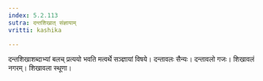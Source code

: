 ```yaml
---
index: 5.2.113
sutra: दन्तशिखात् संज्ञायाम्
vritti: kashika

---
```

दन्तशिखाशब्दाभ्यां बलच् प्रत्ययो भवति मत्वर्थे सञ्ज्ञायां विषये। दन्तावलः सैन्यः। दन्तावलो गजः। शिखावलं नगरम्। शिखावला स्थूणा।